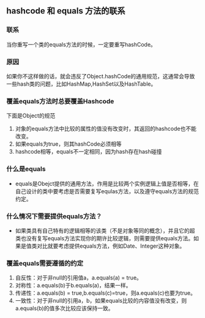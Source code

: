## hashcode 和 equals 方法的联系

### 联系
当你重写一个类的equals方法的时候，一定要重写hashCode。
### 原因
如果你不这样做的话，就会违反了Object.hashCode的通用规范，这通常会导致一些hash类的问题，比如HashMap,HashSet以及HashTable。

### 覆盖equals方法时总要覆盖Hashcode
下面是Object的规范
1. 对象的equals方法中比较的属性的值没有改变时，其返回的hashcode也不能改变。
1. 如果equals为true，则其hashCode必须相等
1. hashcode相等，equals不一定相同，因为hash存在hash碰撞

### 什么是equals
- equals是Obejct提供的通用方法，作用是比较两个实例逻辑上值是否相等，在自己设计的类中要考虑是否需要复写equlas方法，以及遵守equals方法的规范约定。

### 什么情况下需要提供equals方法？
- 如果类具有自己特有的逻辑相等的该类（不是对象等同的概念），并且它的超类也没有复写equals方法实现你的期许比较逻辑，则需要提供equals方法。如果是值类对比就要考虑提供equals方法，例如Date、Integer这种对象。

### 覆盖equals需要遵循的约定
1. 自反性：对于非null的引用值a，a.equals(a) = true。
1. 对称性：a.equals(b)于b.equals(a)，结果一样。
1. 传递性：a.equals(b) = true,b.equals(c)=true，则a.equals(c)也要为true。
1. 一致性：对于非null的引用a，b，如果equals比较的内容值没有改变，则a.equals(b)的值多次比较应该保持一致。
